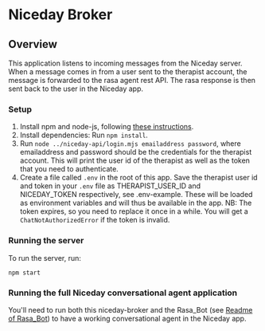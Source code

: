# Niceday Broker

## Overview
This application listens to incoming messages from the Niceday server.
When a message comes in from a user sent to the therapist account, 
the message is forwarded to the rasa agent rest API. 
The rasa response is then sent back to the user in the Niceday app. 

### Setup
1. Install npm and node-js, following [these instructions](https://www.npmjs.com/get-npm).
2. Install dependencies: Run `npm install`.
3. Run `node ../niceday-api/login.mjs emailaddress password`, 
where emailaddress and password should be the credentials for the therapist account. 
This will print the user id of the therapist as well as the token that you need to authenticate.
4. Create a file called `.env` in the root of this app.
Save the therapist user id and token in your `.env` file as THERAPIST_USER_ID and NICEDAY_TOKEN respectively,
see .env-example. These will be loaded as environment variables and will thus be available in the app.
NB: The token expires, so you need to replace it once in a while. 
You will get a `ChatNotAuthorizedError` if the token is invalid.

### Running the server
To run the server, run:
```
npm start
```

### Running the full Niceday conversational agent application
You'll need to run both this niceday-broker and the Rasa_Bot 
(see [Readme of Rasa_Bot](https://github.com/PerfectFit-project/virtual-coach-server/blob/main/Rasa_Bot/README.md)) 
to have a working conversational agent in the Niceday app.